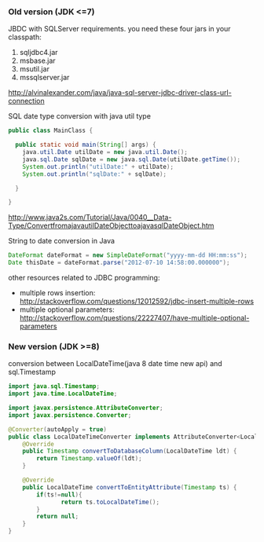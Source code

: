 ### Old version (JDK <=7) 
JBDC with SQLServer requirements.
you need these four jars in your classpath:
1. sqljdbc4.jar
2. msbase.jar
3. msutil.jar
4. mssqlserver.jar

http://alvinalexander.com/java/java-sql-server-jdbc-driver-class-url-connection


SQL date type conversion with java util type
```java 
public class MainClass {

  public static void main(String[] args) {
    java.util.Date utilDate = new java.util.Date();
    java.sql.Date sqlDate = new java.sql.Date(utilDate.getTime());
    System.out.println("utilDate:" + utilDate);
    System.out.println("sqlDate:" + sqlDate);

  }

}
``` 
http://www.java2s.com/Tutorial/Java/0040__Data-Type/ConvertfromajavautilDateObjecttoajavasqlDateObject.htm

String to date conversion in Java 
```java
DateFormat dateFormat = new SimpleDateFormat("yyyy-mm-dd HH:mm:ss");
Date thisDate = dateFormat.parse("2012-07-10 14:58:00.000000");
```
other resources related to JDBC programming:
* multiple rows insertion: http://stackoverflow.com/questions/12012592/jdbc-insert-multiple-rows
* multiple optional parameters: http://stackoverflow.com/questions/22227407/have-multiple-optional-parameters

### New version (JDK >=8)
conversion between LocalDateTime(java 8 date time new api) and sql.Timestamp

```java
import java.sql.Timestamp;
import java.time.LocalDateTime;

import javax.persistence.AttributeConverter;
import javax.persistence.Converter;

@Converter(autoApply = true)
public class LocalDateTimeConverter implements AttributeConverter<LocalDateTime, Timestamp> {
    @Override
    public Timestamp convertToDatabaseColumn(LocalDateTime ldt) {
        return Timestamp.valueOf(ldt);
    }

    @Override
    public LocalDateTime convertToEntityAttribute(Timestamp ts) {
    	if(ts!=null){
    		   return ts.toLocalDateTime();
    	}
    	return null;
    }
}
```
